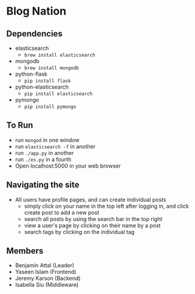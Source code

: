 Blog Nation
===========

## Dependencies
* elasticsearch
    - `brew install elasticsearch`
* mongodb
    - `brew install mongodb`
* python-flask
    - `pip install flask`
* python-elasticsearch
    - `pip install elasticsearch`
* pymongo
    - `pip install pymongo`

## To Run
* run `mongod` in one window
* run `elasticsearch -f` in another
* run `./app.py` in another
* run `./es.py` in a fourth
* Open localhost:5000 in your web browser

## Navigating the site
* All users have profile pages, and can create individual posts
    - simply click on your name in the top left after logging in, and click create post to add a new post
    - search all posts by using the search bar in the top right
    - view a user's page by clicking on their name by a post
    - search tags by clicking on the individual tag

## Members
* Benjamin Attal (Leader)
* Yaseen Islam (Frontend)
* Jeremy Karson (Backend)
* Isabella Siu (Middleware)
